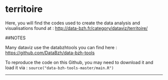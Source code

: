 # territoire

Here, you will find the codes used to create the data analysis and visualisations found at : 
http://data-bzh.fr/category/dataviz/territoire/

##NOTES 

Many dataviz use the databzhtools you can find here : https://github.com/DataBzh/data-bzh-tools

To reproduce the code on this Github, you may need to download it and load it via : `source("data-bzh-tools-master/main.R")` 
*** 

